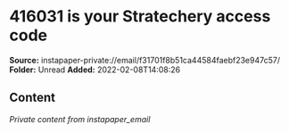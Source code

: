 # 416031 is your Stratechery access code

**Source:** instapaper-private://email/f31701f8b51ca44584faebf23e947c57/
**Folder:** Unread
**Added:** 2022-02-08T14:08:26




## Content
*Private content from instapaper_email*
